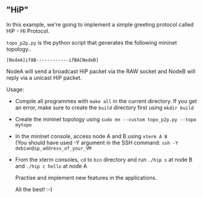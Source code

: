 ## "HiP"

In this example, we're going to implement a simple greeting protocol
called HiP - Hi Protocol.

`topo_p2p.py` is the python script that generates the following mininet topology..

    [NodeA]ifAB------------ifBA[NodeB]

NodeA will send a broadcast HiP packet via the RAW socket and NodeB
will reply via a unicast HiP packet.

Usage:

- Compile all programmes with `make all` in the current directory. If you get an
  error, make sure to create the `build` directory first using `mkdir build`
- Create the mininet topology using `sudo mn --custom topo_p2p.py --topo mytopo`
- In the mininet console, access node A and B using `xterm A B`  
  (You should have used -Y argument in the SSH command:
  `ssh -Y debian@ip_address_of_your_VM`
- From the xterm consoles, `cd` to `bin` directory and run `./hip s` at node B and
  `./hip c hello` at node A

  Practise and implement new features in the applications.

  All the best! :-)
